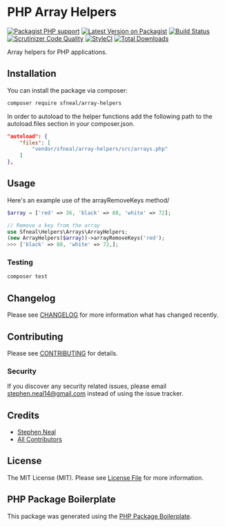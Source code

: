 # PHP Array Helpers

[![Packagist PHP support](https://img.shields.io/packagist/php-v/sfneal/array-helpers)](https://packagist.org/packages/sfneal/array-helpers)
[![Latest Version on Packagist](https://img.shields.io/packagist/v/sfneal/array-helpers.svg?style=flat-square)](https://packagist.org/packages/sfneal/array-helpers)
[![Build Status](https://travis-ci.com/sfneal/array-helpers.svg?branch=master&style=flat-square)](https://travis-ci.com/sfneal/array-helpers)
[![Scrutinizer Code Quality](https://scrutinizer-ci.com/g/sfneal/array-helpers/badges/quality-score.png?b=master)](https://scrutinizer-ci.com/g/sfneal/array-helpers/?branch=master)
[![StyleCI](https://github.styleci.io/repos/294210716/shield?branch=master)](https://github.styleci.io/repos/294210716?branch=master)
[![Total Downloads](https://img.shields.io/packagist/dt/sfneal/array-helpers.svg?style=flat-square)](https://packagist.org/packages/sfneal/array-helpers)

Array helpers for PHP applications.

## Installation

You can install the package via composer:

```bash
composer require sfneal/array-helpers
```

In order to autoload to the helper functions add the following path to the autoload.files section in your composer.json.

```json
"autoload": {
    "files": [
        "vendor/sfneal/array-helpers/src/arrays.php"
    ]
},
```

## Usage

Here's an example use of the arrayRemoveKeys method/

``` php
$array = ['red' => 36, 'black' => 88, 'white' => 72];

// Remove a key from the array
use Sfneal\Helpers\Arrays\ArrayHelpers;
(new ArrayHelpers($array))->arrayRemoveKeys('red');
>>> ['black' => 88, 'white' => 72,];
```

### Testing

``` bash
composer test
```

## Changelog

Please see [CHANGELOG](CHANGELOG.md) for more information what has changed recently.

## Contributing

Please see [CONTRIBUTING](CONTRIBUTING.md) for details.

### Security

If you discover any security related issues, please email stephen.neal14@gmail.com instead of using the issue tracker.

## Credits

- [Stephen Neal](https://github.com/sfneal)
- [All Contributors](../../contributors)

## License

The MIT License (MIT). Please see [License File](LICENSE.md) for more information.

## PHP Package Boilerplate

This package was generated using the [PHP Package Boilerplate](https://laravelpackageboilerplate.com).
